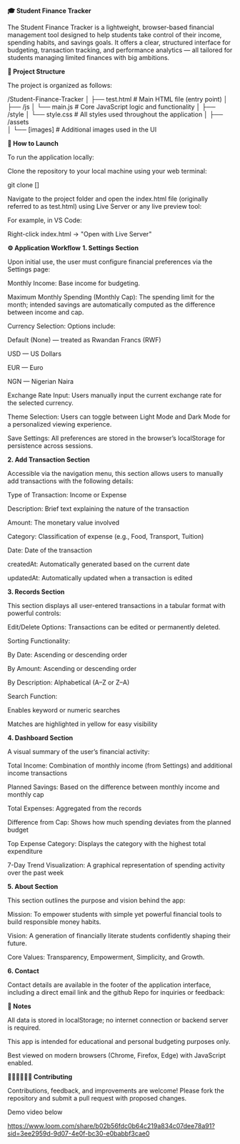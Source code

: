 **🎓 Student Finance Tracker**

The Student Finance Tracker is a lightweight, browser-based financial management tool designed to help students take control of their income, spending habits, and savings goals.
It offers a clear, structured interface for budgeting, transaction tracking, and performance analytics — all tailored for students managing limited finances with big ambitions.

**📁 Project Structure**

The project is organized as follows:

/Student-Finance-Tracker
│
├── test.html                  # Main HTML file (entry point)
│
├── /js
│   └── main.js                # Core JavaScript logic and functionality
│
├── /style
│   └── style.css              # All styles used throughout the application
│
├── /assets              
│   └── [images]              # Additional images used in the UI

**🚀 How to Launch**

To run the application locally:

Clone the repository to your local machine using your web terminal:

git clone []


Navigate to the project folder and open the index.html file (originally referred to as test.html) using Live Server or any live preview tool:

For example, in VS Code:

Right-click index.html → "Open with Live Server"

**⚙️ Application Workflow**
**1. Settings Section**

Upon initial use, the user must configure financial preferences via the Settings page:

Monthly Income: Base income for budgeting.

Maximum Monthly Spending (Monthly Cap): The spending limit for the month; intended savings are automatically computed as the difference between income and cap.

Currency Selection: Options include:

Default (None) — treated as Rwandan Francs (RWF)

USD — US Dollars

EUR — Euro

NGN — Nigerian Naira

Exchange Rate Input: Users manually input the current exchange rate for the selected currency.

Theme Selection: Users can toggle between Light Mode and Dark Mode for a personalized viewing experience.

Save Settings: All preferences are stored in the browser’s localStorage for persistence across sessions.

**2. Add Transaction Section**

Accessible via the navigation menu, this section allows users to manually add transactions with the following details:

Type of Transaction: Income or Expense

Description: Brief text explaining the nature of the transaction

Amount: The monetary value involved

Category: Classification of expense (e.g., Food, Transport, Tuition)

Date: Date of the transaction

createdAt: Automatically generated based on the current date

updatedAt: Automatically updated when a transaction is edited

**3. Records Section**

This section displays all user-entered transactions in a tabular format with powerful controls:

Edit/Delete Options: Transactions can be edited or permanently deleted.

Sorting Functionality:

By Date: Ascending or descending order

By Amount: Ascending or descending order

By Description: Alphabetical (A–Z or Z–A)

Search Function:

Enables keyword or numeric searches

Matches are highlighted in yellow for easy visibility

**4. Dashboard Section**

A visual summary of the user’s financial activity:

Total Income: Combination of monthly income (from Settings) and additional income transactions

Planned Savings: Based on the difference between monthly income and monthly cap

Total Expenses: Aggregated from the records

Difference from Cap: Shows how much spending deviates from the planned budget

Top Expense Category: Displays the category with the highest total expenditure

7-Day Trend Visualization: A graphical representation of spending activity over the past week

**5. About Section**

This section outlines the purpose and vision behind the app:

Mission: To empower students with simple yet powerful financial tools to build responsible money habits.

Vision: A generation of financially literate students confidently shaping their future.

Core Values: Transparency, Empowerment, Simplicity, and Growth.

**6. Contact**

Contact details are available in the footer of the application interface,
including a direct email link and the github Repo for inquiries or feedback:

**📌 Notes**

All data is stored in localStorage; no internet connection or backend server is required.

This app is intended for educational and personal budgeting purposes only.

Best viewed on modern browsers (Chrome, Firefox, Edge) with JavaScript enabled.

**👩🏾‍💻👨🏼‍💻 Contributing**

Contributions, feedback, and improvements are welcome! Please fork the repository and submit a pull request with proposed changes.

Demo video below

https://www.loom.com/share/b02b56fdc0b64c219a834c07dee78a91?sid=3ee2959d-9d07-4e0f-bc30-e0babbf3cae0

